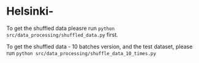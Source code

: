 # Helsinki-


To get the shuffled data pleasre run `python src/data_processing/shuffled_data.py` first.

To get the shuffled data - 10 batches version, and the test dataset, please run `python src/data_processing/shuffle_data_10_times.py`
